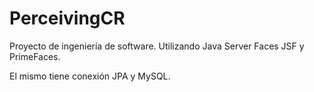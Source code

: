 # PerceivingCR

Proyecto de ingeniería de software.
Utilizando Java Server Faces JSF y PrimeFaces.

El mismo tiene conexión JPA y MySQL.
